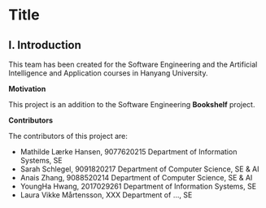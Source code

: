 Title
====

I. Introduction
----

This team has been created for the Software Engineering and the Artificial Intelligence and Application courses in Hanyang University.

**Motivation**

This project is an addition to the Software Engineering **Bookshelf** project.



**Contributors**

The contributors of this project are:

- Mathilde Lærke Hansen, 9077620215
  Department of Information Systems, SE
- Sarah Schlegel, 9091820217
  Department of Computer Science, SE & AI
- Anais Zhang, 9088520214
  Department of Computer Science, SE & AI
- YoungHa Hwang, 2017029261
  Department of Information Systems, SE
- Laura Vikke Mårtensson, XXX
  Department of …, SE

